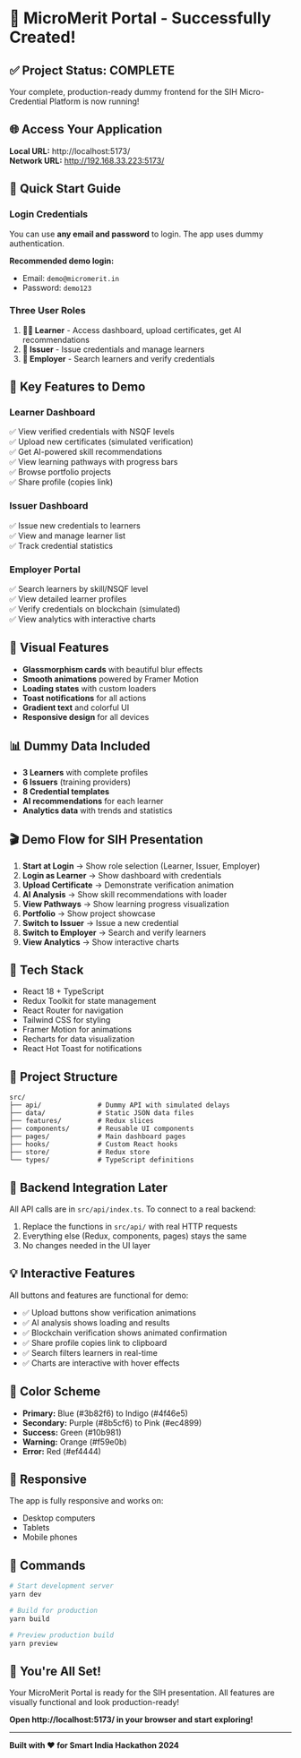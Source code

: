 # 🎉 MicroMerit Portal - Successfully Created!

## ✅ Project Status: COMPLETE

Your complete, production-ready dummy frontend for the SIH Micro-Credential Platform is now running!

## 🌐 Access Your Application

**Local URL:** http://localhost:5173/  
**Network URL:** http://192.168.33.223:5173/

## 🚀 Quick Start Guide

### Login Credentials
You can use **any email and password** to login. The app uses dummy authentication.

**Recommended demo login:**
- Email: `demo@micromerit.in`
- Password: `demo123`

### Three User Roles

1. **👨‍🎓 Learner** - Access dashboard, upload certificates, get AI recommendations
2. **🏫 Issuer** - Issue credentials and manage learners
3. **💼 Employer** - Search learners and verify credentials

## 🎯 Key Features to Demo

### Learner Dashboard
✅ View verified credentials with NSQF levels  
✅ Upload new certificates (simulated verification)  
✅ Get AI-powered skill recommendations  
✅ View learning pathways with progress bars  
✅ Browse portfolio projects  
✅ Share profile (copies link)  

### Issuer Dashboard
✅ Issue new credentials to learners  
✅ View and manage learner list  
✅ Track credential statistics  

### Employer Portal
✅ Search learners by skill/NSQF level  
✅ View detailed learner profiles  
✅ Verify credentials on blockchain (simulated)  
✅ View analytics with interactive charts  

## 🎨 Visual Features

- **Glassmorphism cards** with beautiful blur effects
- **Smooth animations** powered by Framer Motion
- **Loading states** with custom loaders
- **Toast notifications** for all actions
- **Gradient text** and colorful UI
- **Responsive design** for all devices

## 📊 Dummy Data Included

- **3 Learners** with complete profiles
- **6 Issuers** (training providers)
- **8 Credential templates**
- **AI recommendations** for each learner
- **Analytics data** with trends and statistics

## 🎬 Demo Flow for SIH Presentation

1. **Start at Login** → Show role selection (Learner, Issuer, Employer)
2. **Login as Learner** → Show dashboard with credentials
3. **Upload Certificate** → Demonstrate verification animation
4. **AI Analysis** → Show skill recommendations with loader
5. **View Pathways** → Show learning progress visualization
6. **Portfolio** → Show project showcase
7. **Switch to Issuer** → Issue a new credential
8. **Switch to Employer** → Search and verify learners
9. **View Analytics** → Show interactive charts

## 🔧 Tech Stack

- React 18 + TypeScript
- Redux Toolkit for state management
- React Router for navigation
- Tailwind CSS for styling
- Framer Motion for animations
- Recharts for data visualization
- React Hot Toast for notifications

## 📁 Project Structure

```
src/
├── api/              # Dummy API with simulated delays
├── data/             # Static JSON data files
├── features/         # Redux slices
├── components/       # Reusable UI components
├── pages/            # Main dashboard pages
├── hooks/            # Custom React hooks
├── store/            # Redux store
└── types/            # TypeScript definitions
```

## 🔄 Backend Integration Later

All API calls are in `src/api/index.ts`. To connect to a real backend:

1. Replace the functions in `src/api/` with real HTTP requests
2. Everything else (Redux, components, pages) stays the same
3. No changes needed in the UI layer

## 💡 Interactive Features

All buttons and features are functional for demo:

- ✅ Upload buttons show verification animations
- ✅ AI analysis shows loading and results
- ✅ Blockchain verification shows animated confirmation
- ✅ Share profile copies link to clipboard
- ✅ Search filters learners in real-time
- ✅ Charts are interactive with hover effects

## 🎨 Color Scheme

- **Primary:** Blue (#3b82f6) to Indigo (#4f46e5)
- **Secondary:** Purple (#8b5cf6) to Pink (#ec4899)
- **Success:** Green (#10b981)
- **Warning:** Orange (#f59e0b)
- **Error:** Red (#ef4444)

## 📱 Responsive

The app is fully responsive and works on:
- Desktop computers
- Tablets
- Mobile phones

## 🚀 Commands

```bash
# Start development server
yarn dev

# Build for production
yarn build

# Preview production build
yarn preview
```

## 🎉 You're All Set!

Your MicroMerit Portal is ready for the SIH presentation. All features are visually functional and look production-ready!

**Open http://localhost:5173/ in your browser and start exploring!**

---

**Built with ❤️ for Smart India Hackathon 2024**
